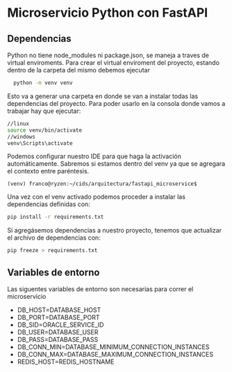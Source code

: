 # Microservicio Python con FastAPI

## Dependencias
Python no tiene node_modules ni package.json, se maneja a traves de virtual enviroments. Para crear
el virtual enviroment del proyecto, estando dentro de la carpeta del mismo debemos ejecutar

```bash
  python -m venv venv
```
Esto va a generar una carpeta en donde se van a instalar todas las dependencias del proyecto. Para poder
usarlo en la consola donde vamos a trabajar hay que ejecutar:

```bash
//linux
source venv/bin/activate
//windows
venv\Scripts\activate
```
Podemos configurar nuestro IDE para que haga la activación automáticamente.
Sabremos si estamos dentro del venv ya que se agregara el contexto entre paréntesis.
```
(venv) franco@ryzen:~/cids/arquitectura/fastapi_microservice$
```

Una vez con el venv activado podemos proceder a instalar las dependencias definidas con:
```bash
pip install -r requirements.txt
```

Si agregásemos dependencias a nuestro proyecto, tenemos que actualizar el 
archivo de dependencias con:
```bash
pip freeze > requirements.txt
```

## Variables de entorno
Las siguentes variables de entorno son necesarias para correr el microservicio
 

- DB_HOST=DATABASE_HOST
- DB_PORT=DATABASE_PORT
- DB_SID=ORACLE_SERVICE_ID
- DB_USER=DATABASE_USER
- DB_PASS=DATABASE_PASS
- DB_CONN_MIN=DATABASE_MINIMUM_CONNECTION_INSTANCES
- DB_CONN_MAX=DATABASE_MAXIMUM_CONNECTION_INSTANCES
- REDIS_HOST=REDIS_HOSTNAME